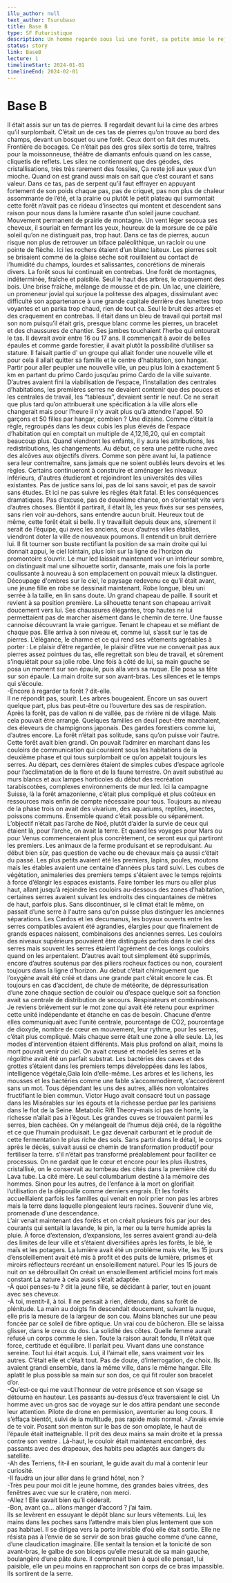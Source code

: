 ```yaml
---
illu_author: null
text_author: Tsurubaso
title: Base B
type: SF Futuristique
description: Un homme regarde sous lui une forêt, sa petite amie le rejoint...
status: story
link: BaseB
lecture: 1
timelineStart: 2024-01-01
timelineEnd: 2024-02-01
---
```


# Base B


Il était assis sur un tas de pierres. Il regardait devant lui la cime des arbres qu’il surplombait. C’était un de ces tas de pierres qu’on trouve au bord des champs, devant un bosquet ou une forêt. Ceux dont on fait des murets. Frontière de bocages. Ce n’était pas des gros silex sortis de terre, traîtres pour la moissonneuse, théâtre de diamants enfouis quand on les casse, cliquetis de reflets. Les silex ne contiennent que des géodes, des cristallisations, très très rarement des fossiles, Ça reste joli aux yeux d’un mioche. Quand on est grand aussi mais on sait que c’est courant et sans valeur.
Dans ce tas, pas de serpent qu’il faut effrayer en appuyant fortement de son poids chaque pas, pas de criquet, pas non plus de chaleur assommante de l’été, et la prairie ou plutôt le petit plateau qui surmontait cette forêt n’avait pas ce rideau d’insectes qui montent et descendent sans raison pour nous dans la lumière rasante d’un soleil jaune couchant. Mouvement permanent de prairie de montagne. Un vent léger secoua ses cheveux, il souriait en fermant les yeux, heureux de la morsure de ce pâle soleil qu’on ne distinguait pas, trop haut.
Dans ce tas de pierres, aucun risque non plus de retrouver un biface paléolithique, un racloir ou une pointe de flèche. Ici les rochers étaient d’un blanc laiteux.
Les pierres soit se brisaient comme de la glaise sèche soit rouillaient au contact de l’humidité du champs, lourdes et salissantes, concrétions de minerais divers.
La forêt sous lui continuait en contrebas. Une forêt de montagnes, indéterminée, fraîche et paisible. Seul le haut des arbres, le craquement des bois. Une brise fraîche, mélange de mousse et de pin. Un lac, une clairière, un promeneur jovial qui surjoue la politesse des alpages, dissimulant avec difficulté son appartenance à une grande capitale derrière des lunettes trop voyantes et un parka trop chaud, rien de tout ça. Seul le bruit des arbres et des craquement en contrebas. Il était dans un bleu de travail qui portait mal son nom puisqu’il était gris, presque blanc comme les pierres, un bracelet et des chaussures de chantier. Ses jambes touchaient l’herbe qui entourait le tas. Il devrait avoir entre 16 ou 17 ans. Il commençait à avoir de belles épaules et comme garde forestier, il avait plutôt la possibilité d’utiliser sa stature. Il faisait partie d' un groupe qui allait fonder une nouvelle ville et pour cela il allait quitter sa famille et le centre d’habitation, son hangar. Partir pour aller peupler une nouvelle ville, un peu plus loin à exactement 5 km en partant du primo Cardo jusqu’au primo Cardo de la ville suivante.
D’autres avaient fini la viabilisation de l’espace, l’installation des centrales d’habitations, les premières serres ne devaient contenir que des pouces et les centrales de travail, les “tableaux”, devaient sentir le neuf. Ce ne serait que plus tard qu’on attribuerait une spécification à la ville alors elle changerait mais pour l’heure il n’y avait plus qu’à attendre l'appel. 50 garçons et 50 filles par hangar, combien ? Une dizaine.
Comme c’était la règle, regroupés dans les deux cubis les plus élevés de l’espace d’habitation qui en comptait un multiple de 4,12,16,20, qui en comptait beaucoup plus. Quand viendront les enfants, il y aura les attributions, les redistributions, les changements. Au début, ce sera une petite ruche avec des alcôves aux objectifs divers.
Comme son père avant lui, la patience sera leur contremaître, sans jamais que ne soient oubliés leurs devoirs et les règles. Certains continueront à construire et aménager les niveaux inférieurs, d'autres étudieront et rejoindront les universités des villes existantes. Pas de justice sans loi, pas de loi sans savoir, et pas de savoir sans études. Et ici ne pas suivre les règles était fatal. Et les conséquences dramatiques. Pas d’excuse, pas de deuxième chance, on s’orientait vite vers d’autres choses.
Bientôt il partirait, il était là, les yeux fixés sur ses pensées, sans rien voir au-dehors, sans entendre aucun bruit. Heureux tout de même, cette forêt était si belle. Il y travaillait depuis deux ans, sûrement il serait de l’équipe, qui avec les anciens, ceux d’autres villes établies, viendront doter la ville de nouveaux poumons.
Il entendit un bruit derrière lui. Il fit tourner son buste rectifiant la position de sa main droite qui lui donnait appui, le ciel lointain, plus loin sur la ligne de l’horizon du promontoire s’ouvrir. Le mur led laissait maintenant voir un intérieur sombre, on distinguait mal une silhouette sortir, dansante, mais une fois la porte coulissante à nouveau à son emplacement on pouvait mieux la distinguer. Découpage d'ombres sur le ciel, le paysage redevenu ce qu’il était avant, une jeune fille en robe se dessinait maintenant. Robe longue, bleu uni serrée à la taille, en lin sans doute. Un grand chapeau de paille. Il sourit et revient à sa position première. La silhouette tenant son chapeau arrivait doucement vers lui. Ses chaussures élégantes, trop hautes ne lui permettaient pas de marcher aisément dans le chemin de terre. Une fausse cannoise découvrant la vraie garrigue. Tenant le chapeau et se méfiant de chaque pas. Elle arriva à son niveau et, comme lui, s’assit sur le tas de pierres. L’élégance, le charme et ce qui rend ses vêtements agréables à porter : Le plaisir d’être regardée, le plaisir d’être vue ne convenait pas aux pierres assez pointues du tas, elle regrettait son bleu de travail, et sûrement s'inquiétait pour sa jolie robe. Une fois à côté de lui, sa main gauche se posa un moment sur son épaule, puis alla vers sa nuque. Elle posa sa tête sur son épaule. La main droite sur son avant-bras. Les silences et le temps qui s’écoule.   
-Encore à regarder ta forêt ? dit-elle.  
Il ne répondit pas, sourit. Les arbres bougeaient. Encore un sas ouvert quelque part, plus bas peut-être ou l’ouverture des sas de respiration. Après la forêt, pas de vallon ni de vallée, pas de rivière ni de village. Mais cela pouvait être arrangé. Quelques familles en deuil peut-être marchaient, des éleveurs de champignons japonais. Des gardes forestiers comme lui, d’autres encore. La forêt n’était pas solitude, sans qu’on puisse voir l’autre. Cette forêt avait bien grandi. On pouvait l’admirer en marchant dans les couloirs de communication qui couraient sous les habitations de la deuxième phase et qui tous surplombait ce qu’on appelait toujours les serres.
Au départ, ces dernières étaient de simples cubes d’espace agricole pour l’acclimatation de la flore et de la faune terrestre. On avait substitué au murs blancs et aux lampes horticoles du début des recréation tarabiscotées, complexes environnements de mur led. Ici la campagne Suisse, là la forêt amazonienne, c’était plus compliqué et plus coûteux en ressources mais enfin de compte nécessaire pour tous. Toujours au niveau de la phase trois on avait des vivarium, des aquariums, reptiles, insectes, poissons communs. Ensemble quand c’était possible ou séparément. L’objectif n’était pas l’arche de Noé, plutôt d’aider la survie de ceux qui étaient là, pour l’arche, on avait la terre. Et quand les voyages pour Mars ou pour Venus commenceraient plus concrètement, ce seront eux qui partiront les premiers. Les animaux de la ferme produisant et se reproduisant. Au début bien sûr, pas question de vache ou de chevaux mais ça aussi c’était du passé. Les plus petits avaient été les premiers, lapins, poules, moutons mais les étables avaient une centaine d’années plus tard suivi. Les cubes de végétation, animaleries des premiers temps s'étaient avec le temps rejoints à force d’élargir les espaces existants. Faire tomber les murs ou aller plus haut, allant jusqu’à rejoindre les couloirs au-dessous des zones d’habitation, certaines serres avaient suivant les endroits des cinquantaines de mètres de haut, parfois plus. Sans discontinuer, si le climat était le même, on passait d’une serre à l'autre sans qu'on puisse plus distinguer les anciennes séparations.
Les Cardos et les decumanus, les boyaux ouverts entre les serres compatibles avaient été agrandies, élargies pour que finalement de grands espaces naissent, combinaisons des anciennes serres. Les couloirs des niveaux supérieurs pouvaient être distingués parfois dans le ciel des serres mais souvent les serres étaient l’agrément de ces longs couloirs quand on les arpentaient. D’autres avait tout simplement été supprimés, encore d’autres soutenus par des piliers rocheux factices ou non, couraient toujours dans la ligne d’horizon. Au début c’était chimiquement que l’oxygène avait été créé et dans une grande part c’était encore le cas. Et toujours en cas d’accident, de chute de météorite, de dépressurisation d’une zone chaque section de couloir ou d’espace quelque soit sa fonction avait sa centrale de distribution de secours. Respirateurs et combinaisons. Je reviens brièvement sur le mot zone qui avait été retenu pour exprimer cette unité indépendante et étanche en cas de besoin. Chacune d’entre elles communiquait avec l’unité centrale, pourcentage de CO2, pourcentage de dioxyde, nombre de cœur en mouvement, leur rythme, pour les serres, c’était plus compliqué. Mais chaque serre était une zone à elle seule. Là, les modes d’intervention étaient différents.
Mais plus profond on allait, moins la mort pouvait venir du ciel. On avait creusé et modelé les serres et la régolithe avait été un parfait substrat. Les bactéries des caves et des grottes s’étaient dans les premiers temps développées dans les labos, intelligence végétale,Gaïa loin d’elle-même. Les arbres et les lichens, les mousses et les bactéries comme une fable s’accommodèrent, s’accordèrent sans un mot. Tous dépendant les uns des autres, alliés non volontaires fructifiant le bien commun. Victor Hugo avait consacré tout un passage dans les Misérables sur les égouts et la richesse perdue par les parisiens dans le flot de la Seine. Metabolic Rift Theory–mais ici pas de honte, la richesse n’allait pas à l’égout. Les grandes cuves se trouvaient parmi les serres, bien cachées. On y mélangeait de l’humus déjà créé, de la régolithe et ce que l’humain produisait. Le gaz devenait carburant et le produit de cette fermentation le plus riche des sols. Sans partir dans le détail, le corps après le décès, suivait aussi ce chemin de transformation productif pour fertiliser la terre. s'il n’était pas transformé  préalablement pour faciliter ce processus.
On ne gardait que le cœur et encore pour les plus illustres, cristallisé, on le conservait au tombeau des cités dans la première cité du Lava tube. La cité mère. Le seul columbarium destiné à la mémoire des hommes. Sinon pour les autres, de l’enfance à la mort on glorifiait l’utilisation de la dépouille comme derniers engrais. Et les forêts accueillaient parfois les familles qui venait en noir prier non pas les arbres mais la terre dans laquelle plongeaient leurs racines. Souvenir d’une vie, promenade d’une descendance.  
L’air venait maintenant des forêts et on créait plusieurs fois par jour des courants qui sentait la lavande, le pin, la mer ou la terre humide après la pluie. À force  d’extension, d’expansions, les serres avaient grandi au-delà des limites de leur ville et s’étaient diversifiées après les forêts, le blé, le maïs et les potagers. La lumière avait été un problème mais vite, les 15 jours d’ensoleillement avait été mis à profit et des puits de lumière, prismes et miroirs réflecteurs recréant un ensoleillement naturel. Pour les 15 jours de nuit on se débrouillait
On créait un ensoleillement artificiel moins fort mais constant
La nature à cela aussi s’était adaptée.  
-À quoi penses-tu ? dit la jeune fille, se décidant à parler, tout en jouant avec ses cheveux.  
-À toi, mentit-il, à toi. Il ne pensait à rien, détendu, dans sa forêt de plénitude. La main au doigts fin descendait   doucement, suivant la nuque, elle pris la mesure de la largeur de son cou. Mains blanches sur une peau foncée par ce soleil de fibre optique. Un vrai cou de bûcheron. Elle se laissa glisser, dans le creux du dos. La solidité des côtes. Quelle femme aurait refusé un corps comme le sien. Toute la raison aurait fondu, Il n’était que force, certitude et équilibre. Il parlait peu. Vivant dans une constance sereine. Tout lui était acquis. Lui, il l’aimait elle, sans vraiment voir les autres. C’était elle et c’était tout. Pas de doute, d’interrogation, de choix.
Ils avaient grandi ensemble, dans la même ville, dans le même hangar. Elle aplatit le plus possible sa main sur son dos, ce qui fit rouler son bracelet d’or.  
-Qu’est-ce qui me vaut l’honneur de votre présence et son visage se détourna en hauteur. Les passants au-dessus d’eux traversaient le ciel.
Un homme avec un gros sac de voyage sur le dos attira pendant une seconde leur attention. Pilote de drone en permission, aventurier au long cours. Il s’effaça bientôt, suivi de la multitude, pas rapide mais normal.
-J’avais envie de te voir.
Posant son menton sur le bas de son omoplate, le haut de l’épaule était inatteignable. Il prit des deux mains sa main droite et la pressa contre son ventre .
Là-haut, le couloir était maintenant encombré, des passants avec des drapeaux, des habits peu adaptés aux dangers du satellite.  
-Ah des Terriens, fit-il en souriant, le guide avait du mal à contenir leur curiosité.  
-Il faudra un jour aller dans le grand hôtel, non ?  
-Très peu pour moi dit le jeune homme, des grandes baies vitrées, des fenêtres avec vue sur le cratère, non merci.  
-Allez ! Elle savait bien qu’il céderait.  
-Bon, avant ça... allons manger d’accord ? j’ai faim.  
Ils se levèrent en essuyant le dépôt blanc sur leurs vêtements. Lui, les mains dans les poches sans l’attendre mais bien plus lentement que son pas habituel. Il se dirigea vers la porte invisible d’où elle était sortie. Elle ne résista pas à l’envie de se servir de son bras gauche comme d’une canne, d’une claudication imaginaire. Elle sentait la tension et la tonicité de son avant-bras, le galbe de son biceps qu’elle mesurait de sa main gauche, boulangère d’une pâte dure. Il comprenait bien à quoi elle pensait, lui paisible, elle un peu moins en rapprochant son corps de ce bras impassible. Ils sortirent de la serre.




